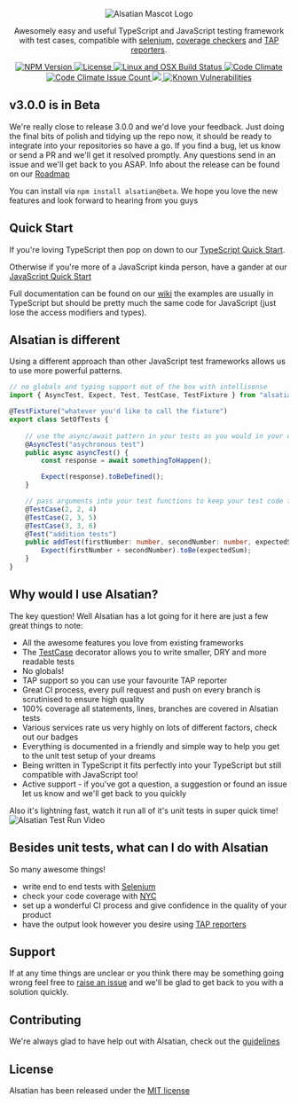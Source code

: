 <p id="banner" align="center">
    <img src="https://github.com/alsatian-test/alsatian/raw/master/documentation/images/alsatian-mascot-logo.png" alt="Alsatian Mascot Logo" />
    <p id="tag-line" align="center">Awesomely easy and useful TypeScript and JavaScript testing framework with test cases, compatible with <a href="https://github.com/alsatian-test/alsatian/wiki/using-alsatian-with-selenium">selenium</a>, <a href="https://github.com/alsatian-test/alsatian/wiki/check-test-coverage-with-nyc">coverage checkers</a> and <a href="https://github.com/alsatian-test/alsatian/wiki/using-alsatian-with-tap-reporters">TAP reporters</a>.</p>
</p>
<p id="badges" align="center">
    <a href="https://www.npmjs.com/package/alsatian">
        <img src="https://img.shields.io/npm/v/alsatian.svg" alt="NPM Version" />
    </a>
    <a href="https://www.github.com/alsatian-test/alsatian/blob/master/LICENSE">
        <img src="https://img.shields.io/github/license/alsatian-test/alsatian.svg" alt="License" />
    </a>
    <a href="https://travis-ci.org/alsatian-test/alsatian">
        <img src="https://travis-ci.org/alsatian-test/alsatian.svg?branch=master" alt="Linux and OSX Build Status" />
    </a>
    <a href="https://codeclimate.com/github/alsatian-test/alsatian">
        <img src="https://codeclimate.com/github/alsatian-test/alsatian/badges/gpa.svg" alt="Code Climate" />
    </a>
    <a href="https://codeclimate.com/github/alsatian-test/alsatian">
        <img src="https://codeclimate.com/github/alsatian-test/alsatian/badges/issue_count.svg" alt="Code Climate Issue Count" />
    </a>
    <a href="https://codeclimate.com/github/alsatian-test/alsatian/test_coverage">
        <img src="https://api.codeclimate.com/v1/badges/ba8c9cedceb03ab59dc8/test_coverage" />
    </a>
    <a href="https://snyk.io/test/github/alsatian-test/alsatian">
        <img src="https://snyk.io/test/github/alsatian-test/alsatian/badge.svg" alt="Known Vulnerabilities" />
    </a>
</p>

## v3.0.0 is in Beta

We're really close to release 3.0.0 and we'd love your feedback. Just doing the final bits of polish and tidying up the repo now, it should be ready to integrate into your repositories so have a go. If you find a bug, let us know or send a PR and we'll get it resolved promptly. Any questions send in an issue and we'll get back to you ASAP. Info about the release can be found on our [Roadmap](https://github.com/alsatian-test/alsatian/wiki/roadmap)

You can install via `npm install alsatian@beta`. We hope you love the new features and look forward to hearing from you guys

## Quick Start

If you're loving TypeScript then pop on down to our [TypeScript Quick Start](https://github.com/alsatian-test/alsatian/wiki/typescript-setup).

Otherwise if you're more of a JavaScript kinda person, have a gander at our [JavaScript Quick Start](https://github.com/alsatian-test/alsatian/wiki/javascript-setup)

Full documentation can be found on our [wiki](https://github.com/alsatian-test/alsatian/wiki/) the examples are usually in TypeScript but should be pretty much the same code for JavaScript (just lose the access modifiers and types).

## Alsatian is different

Using a different approach than other JavaScript test frameworks allows us to use more powerful patterns.

```typescript
// no globals and typing support out of the box with intellisense
import { AsyncTest, Expect, Test, TestCase, TestFixture } from "alsatian";

@TestFixture("whatever you'd like to call the fixture")
export class SetOfTests {
    
    // use the async/await pattern in your tests as you would in your code
    @AsyncTest("asychronous test")
    public async asyncTest() {
        const response = await somethingToHappen();

        Expect(response).toBeDefined();
    }

    // pass arguments into your test functions to keep your test code from being repetative
    @TestCase(2, 2, 4)
    @TestCase(2, 3, 5)
    @TestCase(3, 3, 6)
    @Test("addition tests")
    public addTest(firstNumber: number, secondNumber: number, expectedSum: number) {
        Expect(firstNumber + secondNumber).toBe(expectedSum);
    }
}

```

## Why would I use Alsatian?

The key question! Well Alsatian has a lot going for it here are just a few great things to note:

* All the awesome features you love from existing frameworks
* The [TestCase](https://github.com/alsatian-test/alsatian/wiki/test-structure#test-cases) decorator allows you to write smaller, DRY and more readable tests
* No globals!
* TAP support so you can use your favourite TAP reporter
* Great CI process, every pull request and push on every branch is scrutinised to ensure high quality
* 100% coverage all statements, lines, branches are covered in Alsatian tests
* Various services rate us very highly on lots of different factors, check out our badges
* Everything is documented in a friendly and simple way to help you get to the unit test setup of your dreams
* Being written in TypeScript it fits perfectly into your TypeScript but still compatible with JavaScript too!
* Active support - if you've got a question, a suggestion or found an issue let us know and we'll get back to you quickly

Also it's lightning fast, watch it run all of it's unit tests in super quick time!
![Alsatian Test Run Video](https://github.com/alsatian-test/alsatian/raw/master/documentation/images/alsatian-test-run.gif)

## Besides unit tests, what can I do with Alsatian

So many awesome things!
* write end to end tests with [Selenium](https://github.com/alsatian-test/alsatian/wiki/using-alsatian-with-selenium)
* check your code coverage with [NYC](https://github.com/alsatian-test/alsatian/wiki/check-test-coverage-with-nyc)
* set up a wonderful CI process and give confidence in the quality of your product
* have the output look however you desire using  [TAP reporters](https://github.com/alsatian-test/alsatian/wiki/using-alsatian-with-tap-reporters)

## Support

If at any time things are unclear or you think there may be something going wrong feel free to [raise an issue](https://github.com/alsatian-test/alsatian/issues/new) and we'll be glad to get back to you with a solution quickly.

## Contributing

We're always glad to have help out with Alsatian, check out the [guidelines](https://github.com/alsatian-test/alsatian/blob/master/CONTRIBUTING.md)

## License

Alsatian has been released under the [MIT license](https://github.com/alsatian-test/alsatian/blob/master/LICENSE)
